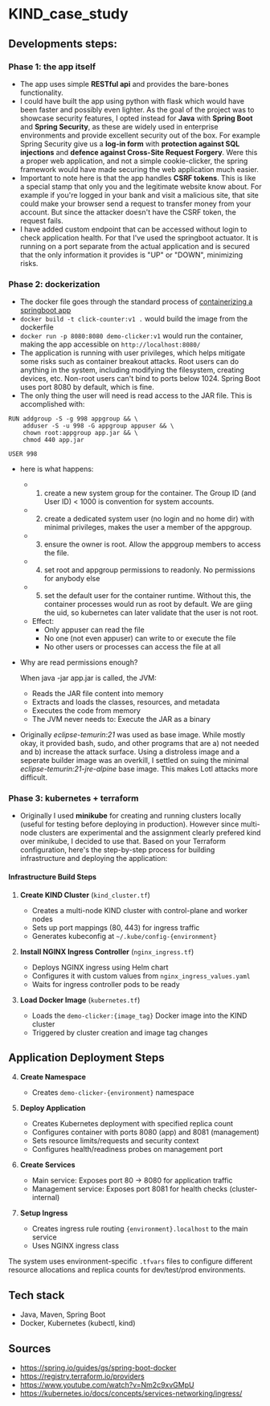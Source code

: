 # KIND_case_study

## Developments steps:
### Phase 1: the app itself
- The app uses simple **RESTful api** and provides the bare-bones functionality.
- I could have built the app using python with flask which would have been faster and possibly even lighter. As the goal of the project was to showcase security features, I opted instead for **Java** with **Spring Boot** and **Spring Security**, as these are widely used in enterprise environments and provide excellent security out of the box. For example Spring Security give us a **log-in form** with **protection against SQL injections** and **defence against Cross-Site Request Forgery**. Were this a proper web application, and not a simple cookie-clicker, the spring framework would have made securing the web application much easier.
- Important to note here is that the app handles **CSRF tokens**. This is like a special stamp that only you and the legitimate website know about. For example if you're logged in your bank and visit a malicious site, that site could make your browser send a request to transfer money from your account. But since the attacker doesn't have the CSRF token, the request fails.
- I have added custom endpoint that can be accessed without login to check application health. For that I've used the springboot actuator. It is running on a port separate from the actual application and is secured that the only information it provides is "UP" or "DOWN", minimizing risks.

### Phase 2: dockerization
- The docker file goes through the standard process of [containerizing a springboot app](https://spring.io/guides/gs/spring-boot-docker)
- `docker build -t click-counter:v1 .` would build the image from the dockerfile
- `docker run -p 8080:8080 demo-clicker:v1` would run the container, making the app accessible on `http://localhost:8080/`
- The application is running with user privileges, which helps mitigate some risks such as container breakout attacks. Root users can do anything in the system, including modifying the filesystem, creating devices, etc. Non-root users can't bind to ports below 1024. Spring Boot uses port 8080 by default, which is fine. 
- The only thing the user will need is read access to the JAR file. This is accomplished with:
```
RUN addgroup -S -g 998 appgroup && \
    adduser -S -u 998 -G appgroup appuser && \
    chown root:appgroup app.jar && \
    chmod 440 app.jar

USER 998
```

- here is what happens:
    - 1) create a new system group for the container. The Group ID (and User ID) < 1000 is convention for system accounts.
    - 2) create a dedicated system user (no login and no home dir) with minimal privileges, makes the user a member of the appgroup. 
    - 3) ensure the owner is root. Allow the appgroup members to access the file.
    - 4) set root and appgroup permissions to readonly. No permissions for anybody else
    - 5) set the default user for the container runtime. Without this, the container processes would run as root by default. We are giing the uid, so kubernetes can later validate that the user is not root.
    - Effect: 
        - Only appuser can read the file
        - No one (not even appuser) can write to or execute the file
        - No other users or processes can access the file at all

- Why are read permissions enough?

    When java -jar app.jar is called, the JVM:
    - Reads the JAR file content into memory
    - Extracts and loads the classes, resources, and metadata
    - Executes the code from memory
    - The JVM never needs to: Execute the JAR as a binary

- Originally *eclipse-temurin:21* was used as base image. While mostly okay, it provided bash, sudo, and other programs that are a) not needed and b) increase the attack surface. Using a distroless image and a seperate builder image was an overkill, I settled on suing the minimal *eclipse-temurin:21-jre-alpine* base image. This makes Lotl attacks more difficult.



### Phase 3: kubernetes + terraform
- Originally I used **minikube** for creating and running clusters locally (useful for testing before deploying in production). However since multi-node clusters are experimental and the assignment clearly prefered kind over minikube, I decided to use that.
Based on your Terraform configuration, here's the step-by-step process for building infrastructure and deploying the application:

#### Infrastructure Build Steps

1. **Create KIND Cluster** (`kind_cluster.tf`)
   - Creates a multi-node KIND cluster with control-plane and worker nodes
   - Sets up port mappings (80, 443) for ingress traffic
   - Generates kubeconfig at `~/.kube/config-{environment}`

2. **Install NGINX Ingress Controller** (`nginx_ingress.tf`)
   - Deploys NGINX ingress using Helm chart
   - Configures it with custom values from `nginx_ingress_values.yaml`
   - Waits for ingress controller pods to be ready

3. **Load Docker Image** (`kubernetes.tf`)
   - Loads the `demo-clicker:{image_tag}` Docker image into the KIND cluster
   - Triggered by cluster creation and image tag changes

## Application Deployment Steps

4. **Create Namespace**
   - Creates `demo-clicker-{environment}` namespace

5. **Deploy Application** 
   - Creates Kubernetes deployment with specified replica count
   - Configures container with ports 8080 (app) and 8081 (management)
   - Sets resource limits/requests and security context
   - Configures health/readiness probes on management port

6. **Create Services**
   - Main service: Exposes port 80 → 8080 for application traffic
   - Management service: Exposes port 8081 for health checks (cluster-internal)

7. **Setup Ingress**
   - Creates ingress rule routing `{environment}.localhost` to the main service
   - Uses NGINX ingress class

The system uses environment-specific `.tfvars` files to configure different resource allocations and replica counts for dev/test/prod environments.


## Tech stack

- Java, Maven, Spring Boot
- Docker, Kubernetes (kubectl, kind)

## Sources
- https://spring.io/guides/gs/spring-boot-docker
- https://registry.terraform.io/providers
- https://www.youtube.com/watch?v=Nm2c9xvGMpU
- https://kubernetes.io/docs/concepts/services-networking/ingress/
